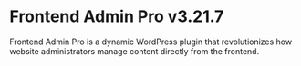 # Frontend Admin Pro v3.21.7
Frontend Admin Pro is a dynamic WordPress plugin that revolutionizes how website administrators manage content directly from the frontend.
